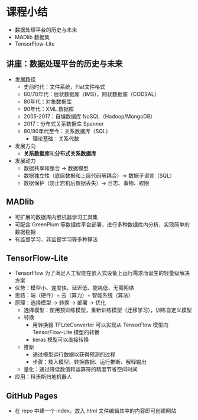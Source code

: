 # 课程小结

- 数据处理平台的历史与未来
- MADlib 数据集
- TensorFlow-Lite

## 讲座：数据处理平台的历史与未来

- 发展路径
  - 史前时代：文件系统，Flat文件格式
  - 60/70年代：层状数据库（IMS），网状数据库（CODSAL）
  - 80年代：对象数据库
  - 90年代：XML 数据库
  - 2005-2017：自编数据库 NoSQL（Hadoop/MongoDB）
  - 2017：分布式关系数据库 Spanner
  - 80/90年代至今：关系数据库（SQL）
    - 理论基础：关系代数
- 发展方向
  - **关系数据库**和**分布式关系数据库**
- 发展动力
  - 数据共享和整合 → 数据模型
  - 数据独立性（底层数据和上层代码解耦合）→ 数据子语言（SQL）
  - 数据保护（防止宕机后数据丢失）→ 日志、事物、权限

## MADlib

- 可扩展的数据库内嵌机器学习工具集
- 可配合 GreenPlum 等数据库平台部署，进行多种数据库内分析，实现简单的数据挖掘
- 有监督学习、非监督学习等多种算法

## TensorFlow-Lite

- TensorFlow 为了满足人工智能在嵌入式设备上运行需求而诞生的轻量级解决方案
- 优势：模型小、速度快、延迟低、能耗低、无需网络
- 思路：端（硬件）+ 云（算力）+ 智能系统（算法）
- 原理：选择模型 → 转换 → 部署 → 优化
  - 选择模型：使用预训练模型，重新训练模型（迁移学习），训练自定义模型
  - 转换
    - 用转换器 TFLiteConverter 可以实现从 TensorFlow 模型向 TensorFlow-Lite 模型的转换
    - keras 模型可以直接转换
  - 推断
    - 通过模型运行数据以获得预测的过程
    - 步骤：载入模型、转换数据、运行推断、解释输出
  - 量化：通过降低数值和运算符的精度节省空间时间
- 应用：科沃斯扫地机器人

## GitHub Pages

- 在 repo 中建一个 index，放入 html 文件编辑其中的内容即可创建网站
